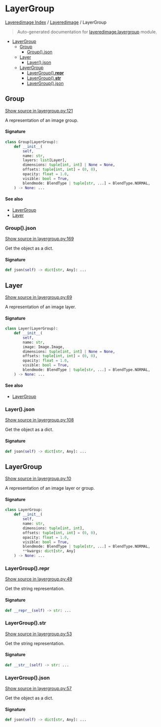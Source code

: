 # LayerGroup

[Layeredimage Index](../README.md#layeredimage-index) / [Layeredimage](./index.md#layeredimage) / LayerGroup

> Auto-generated documentation for [layeredimage.layergroup](../../../layeredimage/layergroup.py) module.

- [LayerGroup](#layergroup)
  - [Group](#group)
    - [Group().json](#group()json)
  - [Layer](#layer)
    - [Layer().json](#layer()json)
  - [LayerGroup](#layergroup-1)
    - [LayerGroup().__repr__](#layergroup()__repr__)
    - [LayerGroup().__str__](#layergroup()__str__)
    - [LayerGroup().json](#layergroup()json)

## Group

[Show source in layergroup.py:121](../../../layeredimage/layergroup.py#L121)

A representation of an image group.

#### Signature

```python
class Group(LayerGroup):
    def __init__(
        self,
        name: str,
        layers: list[Layer],
        dimensions: tuple[int, int] | None = None,
        offsets: tuple[int, int] = (0, 0),
        opacity: float = 1.0,
        visible: bool = True,
        blendmode: BlendType | tuple[str, ...] = BlendType.NORMAL,
    ) -> None: ...
```

#### See also

- [LayerGroup](#layergroup)
- [Layer](#layer)

### Group().json

[Show source in layergroup.py:169](../../../layeredimage/layergroup.py#L169)

Get the object as a dict.

#### Signature

```python
def json(self) -> dict[str, Any]: ...
```



## Layer

[Show source in layergroup.py:69](../../../layeredimage/layergroup.py#L69)

A representation of an image layer.

#### Signature

```python
class Layer(LayerGroup):
    def __init__(
        self,
        name: str,
        image: Image.Image,
        dimensions: tuple[int, int] | None = None,
        offsets: tuple[int, int] = (0, 0),
        opacity: float = 1.0,
        visible: bool = True,
        blendmode: BlendType | tuple[str, ...] = BlendType.NORMAL,
    ) -> None: ...
```

#### See also

- [LayerGroup](#layergroup)

### Layer().json

[Show source in layergroup.py:108](../../../layeredimage/layergroup.py#L108)

Get the object as a dict.

#### Signature

```python
def json(self) -> dict[str, Any]: ...
```



## LayerGroup

[Show source in layergroup.py:10](../../../layeredimage/layergroup.py#L10)

A representation of an image layer or group.

#### Signature

```python
class LayerGroup:
    def __init__(
        self,
        name: str,
        dimensions: tuple[int, int],
        offsets: tuple[int, int] = (0, 0),
        opacity: float = 1.0,
        visible: bool = True,
        blendmode: BlendType | tuple[str, ...] = BlendType.NORMAL,
        **kwargs: dict[str, Any]
    ) -> None: ...
```

### LayerGroup().__repr__

[Show source in layergroup.py:49](../../../layeredimage/layergroup.py#L49)

Get the string representation.

#### Signature

```python
def __repr__(self) -> str: ...
```

### LayerGroup().__str__

[Show source in layergroup.py:53](../../../layeredimage/layergroup.py#L53)

Get the string representation.

#### Signature

```python
def __str__(self) -> str: ...
```

### LayerGroup().json

[Show source in layergroup.py:57](../../../layeredimage/layergroup.py#L57)

Get the object as a dict.

#### Signature

```python
def json(self) -> dict[str, Any]: ...
```